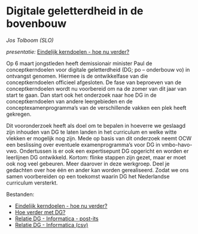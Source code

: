 # Digitale geletterdheid in de bovenbouw

*Jos Tolboom (SLO)*

*presentatie:* [Eindelijk kerndoelen - hoe nu verder?](../assets/tolboom/Eindelijk-kerndoelen-DG-Hoe-nu-verder-IenI-april-2024.pdf)

Op 6 maart jongstleden heeft demissionair minister Paul de conceptkerndoelen
voor digitale geletterdheid (DG; po – onderbouw vo) in ontvangst genomen.
Hiermee is de ontwikkelfase van die conceptkerndoelen officieel afgesloten. De
fase van beproeven van de conceptkerndoelen wordt nu voorbereid om na de zomer
van dit jaar van start te gaan. Dan start ook het onderzoek naar hoe DG in de
conceptkerndoelen van andere leergebieden en de conceptexamenprogramma’s van
de verschillende vakken een plek heeft gekregen.

Dit vooronderzoek heeft als doel om te bepalen in hoeverre we geslaagd zijn
inhouden van DG te laten landen in het curriculum en welke witte vlekken er
mogelijk nog zijn. Mede op basis van dit onderzoek neemt OCW een beslissing
over eventuele examenprogramma’s voor DG in vmbo-havo-vwo. Ondertussen is er
ook een expertisepunt DG opgericht en worden er leerlijnen DG ontwikkeld.
Kortom: flinke stappen zijn gezet, maar er moet ook nog veel gebeuren. Meer
daarover in deze werkgroep. Deel je gedachten over hoe één en ander kan worden
gerealiseerd. Zodat we ons samen voorbereiden op een toekomst waarin DG het
Nederlandse curriculum versterkt.

Bestanden:

* [Eindelijk kerndoelen - hoe nu verder?](../assets/tolboom/Eindelijk-kerndoelen-DG-Hoe-nu-verder-IenI-april-2024.pdf)
* [Hoe verder met DG?](../assets/tolboom/Hoe-verder-met-DG-ieni2024.pdf)
* [Relatie DG - Informatica - post-its](../assets/tolboom/Relatie-DG-informatica.pdf)
* [Relatie DG - Informatica (csv)](../assets/tolboom/Relatie-DG-informatica.csv)
